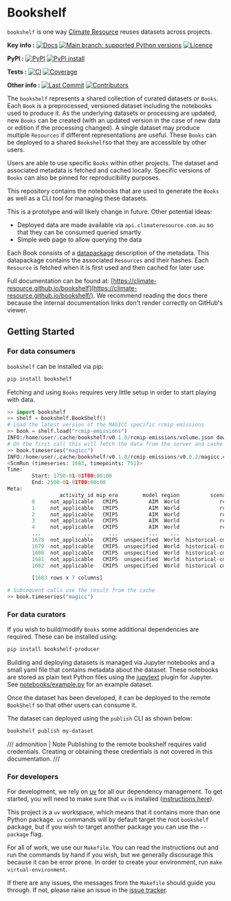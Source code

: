 <!--- --8<-- [start:description] -->
# Bookshelf

`bookshelf` is one way [Climate Resource](https://climate-resource.com) reuses datasets across projects.

**Key info :**
[![Docs](https://img.shields.io/badge/docs-passing-blue)](https://climate-resource.github.io/bookshelf/)
[![Main branch: supported Python versions](https://img.shields.io/python/required-version-toml?tomlFilePath=https%3A%2F%2Fraw.githubusercontent.com%2Fclimate-resource%2Fbookshelf%2Fmain%2Fpyproject.toml)](https://github.com/climate-resource/bookshelf/blob/main/pyproject.toml)
[![Licence](https://img.shields.io/pypi/l/bookshelf?label=licence)](https://github.com/climate-resource/bookshelf/blob/main/LICENCE)

**PyPI :**
[![PyPI](https://img.shields.io/pypi/v/bookshelf.svg)](https://pypi.org/project/bookshelf/)
[![PyPI install](https://github.com/climate-resource/bookshelf/actions/workflows/install-pypi.yaml/badge.svg?branch=main)](https://github.com/climate-resource/bookshelf/actions/workflows/install-pypi.yaml)


**Tests :**
[![CI](https://github.com/climate-resource/bookshelf/actions/workflows/ci.yaml/badge.svg?branch=main)](https://github.com/climate-resource/bookshelf/actions/workflows/ci.yaml)
[![Coverage](https://codecov.io/gh/climate-resource/bookshelf/branch/main/graph/badge.svg)](https://codecov.io/gh/climate-resource/input4mips_validation)

**Other info :**
[![Last Commit](https://img.shields.io/github/last-commit/climate-resource/bookshelf.svg)](https://github.com/climate-resource/input4mips_validation/commits/main)
[![Contributors](https://img.shields.io/github/contributors/climate-resource/bookshelf.svg)](https://github.com/climate-resource/input4mips_validation/graphs/contributors)


The `bookshelf` represents a shared collection of curated datasets or `Books`.
Each `Book` is a preprocessed, versioned dataset including the notebooks used to produce it.
As the underlying datasets or processing are updated,
new `Books` can be created (with an updated version in the case of new data
or edition if the processing changed).
A single dataset may produce multiple `Resources` if different representations are useful.
These `Books` can be deployed to a shared `Bookshelf`so that they are accessible by other users.

Users are able to use specific `Books` within other projects.
The dataset and associated metadata is fetched and cached locally.
Specific versions of `Books` can also be pinned for reproducibility purposes.

This repository contains the notebooks that are used to generate the `Books`
as well as a CLI tool for managing these datasets.

This is a prototype and will likely change in future. Other potential ideas:

- Deployed data are made available via `api.climateresource.com.au` so that
  they can be consumed queried smartly
- Simple web page to allow querying the data

Each Book consists of a [datapackage](https://specs.frictionlessdata.io/data-package/)
description of the metadata.
This datapackage contains the associated `Resources` and their hashes.
Each `Resource` is fetched when it is first used and then cached for later use.


<!--- --8<-- [end:description] -->

Full documentation can be found at:
[https://climate-resource.github.io/bookshelf](https://climate-resource.github.io/bookshelf/).
We recommend reading the docs there because the internal documentation links
don't render correctly on GitHub's viewer.

## Getting Started

<!--- --8<-- [start:getting-started] -->

### For data consumers

`bookshelf` can be installed via pip:

```bash
pip install bookshelf
```

Fetching and using `Books` requires very little setup in order to start playing with
data.

```python
>> import bookshelf
>> shelf = bookshelf.BookShelf()
# Load the latest version of the MAGICC specific rcmip emissions
>> book = shelf.load("rcmip-emissions")
INFO:/home/user/.cache/bookshelf/v0.1.0/rcmip-emissions/volume.json downloaded from https://cr-prod-datasets-bookshelf.s3.us-west-2.amazonaws.com/v0.1.0/rcmip-emissions/volume.json
# On the first call this will fetch the data from the server and cache locally
>> book.timeseries("magicc")
INFO:/home/user/.cache/bookshelf/v0.1.0/rcmip-emissions/v0.0.2/magicc.csv downloaded from https://cr-prod-datasets-bookshelf.s3.us-west-2.amazonaws.com/v0.1.0/rcmip-emissions/v0.0.2/magicc.csv
<ScmRun (timeseries: 1683, timepoints: 751)>
Time:
        Start: 1750-01-01T00:00:00
        End: 2500-01-01T00:00:00
Meta:
                 activity_id mip_era        model region          scenario       unit                    variable
        0     not_applicable   CMIP5          AIM  World             rcp60   Mt BC/yr                Emissions|BC
        1     not_applicable   CMIP5          AIM  World             rcp60  Mt CH4/yr               Emissions|CH4
        2     not_applicable   CMIP5          AIM  World             rcp60   Mt CO/yr                Emissions|CO
        3     not_applicable   CMIP5          AIM  World             rcp60  Mt CO2/yr               Emissions|CO2
        4     not_applicable   CMIP5          AIM  World             rcp60  Mt CO2/yr  Emissions|CO2|MAGICC AFOLU
        ...              ...     ...          ...    ...               ...        ...                         ...
        1678  not_applicable   CMIP5  unspecified  World  historical-cmip5  Mt NH3/yr               Emissions|NH3
        1679  not_applicable   CMIP5  unspecified  World  historical-cmip5  Mt NOx/yr               Emissions|NOx
        1680  not_applicable   CMIP5  unspecified  World  historical-cmip5   Mt OC/yr                Emissions|OC
        1681  not_applicable   CMIP5  unspecified  World  historical-cmip5  Mt SO2/yr            Emissions|Sulfur
        1682  not_applicable   CMIP5  unspecified  World  historical-cmip5  Mt VOC/yr               Emissions|VOC

        [1683 rows x 7 columns]

# Subsequent calls use the result from the cache
>> book.timeseries("magicc")
```

### For data curators

If you wish to build/modify `Books` some additional dependencies are required. These can
be installed using:

```bash
pip install bookshelf-producer
```

Building and deploying datasets is managed via Jupyter notebooks and a small yaml file that
contains metadata about the dataset. These notebooks are stored as plain text Python files
using the [jupytext](https://jupytext.readthedocs.io/en/latest/) plugin for Jupyter.
See [notebooks/example.py](https://github.com/climate-resource/bookshelf/tree/main/notebooks/simple/simple.py)
for an example dataset.

Once the dataset has been developed, it can be deployed to the remote `BookShelf` so that
other users can consume it.

The dataset can deployed using the `publish` CLI as shown below:

```bash
bookshelf publish my-dataset
```

/// admonition | Note
Publishing to the remote bookshelf requires valid credentials.
Creating or obtaining these credentials is not covered in this documentation.
///

### For developers

<!--- --8<-- [start:getting-started-dev] -->

For development, we rely on [uv](https://docs.astral.sh/uv) for all our
dependency management. To get started, you will need to make sure that `uv`
is installed
([instructions here](https://docs.astral.sh/uv/getting-started/installation/)).

This project is a `uv` workspace,
which means that it contains more than one Python package.
`uv` commands will by default target the root `bookshelf` package,
but if you wish to target another package you can use the `--package` flag.

For all of work, we use our `Makefile`.
You can read the instructions out and run the commands by hand if you wish,
but we generally discourage this because it can be error prone.
In order to create your environment, run `make virtual-environment`.

If there are any issues, the messages from the `Makefile` should guide you
through. If not, please raise an issue in the [issue tracker][issue_tracker].

[issue_tracker]: https://github.com/climate-resource/bookshelf/issues?q=sort%3Aupdated-desc+is%3Aissue+is%3Aopen

<!--- --8<-- [end:getting-started-dev] -->
<!--- --8<-- [end:getting-started] -->
